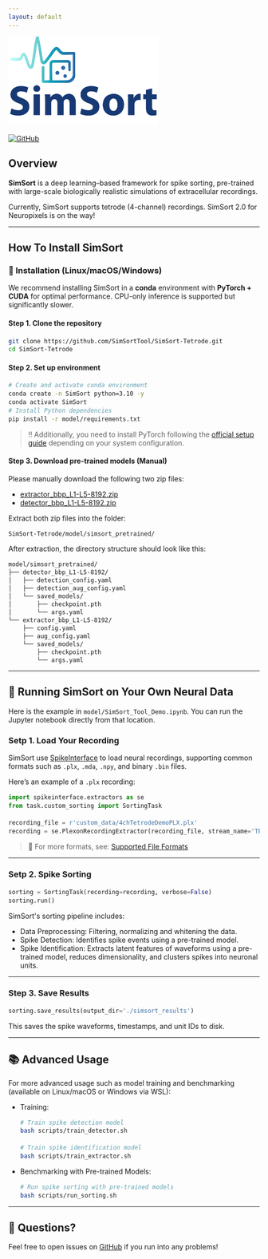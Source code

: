 ```yaml
---
layout: default
---
```

<img src="./logo.png" width="300" alt="logo">

[![GitHub](https://img.shields.io/badge/GitHub-Source_Code-blue?logo=github)](https://github.com/SimSortTool/SimSort-Tetrode)

## Overview

**SimSort** is a deep learning–based framework for spike sorting, pre-trained with large-scale biologically realistic simulations of extracellular recordings.

Currently, SimSort supports tetrode (4-channel) recordings. SimSort 2.0 for Neuropixels is on the way!

---

## How To Install SimSort

### 🔧 Installation (Linux/macOS/Windows)

We recommend installing SimSort in a **conda** environment with **PyTorch + CUDA** for optimal performance. CPU-only inference is supported but significantly slower.

#### Step 1. Clone the repository

```bash
git clone https://github.com/SimSortTool/SimSort-Tetrode.git
cd SimSort-Tetrode
```

#### Step 2. Set up environment

```bash
# Create and activate conda environment
conda create -n SimSort python=3.10 -y
conda activate SimSort
# Install Python dependencies
pip install -r model/requirements.txt
```
> ‼️ Additionally, you need to install PyTorch following the [official setup guide](https://pytorch.org/) depending on your system configuration.

#### Step 3. Download pre-trained models (Manual)

Please manually download the following two zip files:

* [extractor\_bbp\_L1-L5-8192.zip](https://github.com/SimSortTool/SimSort-Tetrode/releases/download/v1.0.0/extractor_bbp_L1-L5-8192.zip)
* [detector\_bbp\_L1-L5-8192.zip](https://github.com/SimSortTool/SimSort-Tetrode/releases/download/v1.0.0/detector_bbp_L1-L5-8192.zip)

Extract both zip files into the folder:

```
SimSort-Tetrode/model/simsort_pretrained/
```

After extraction, the directory structure should look like this:

```
model/simsort_pretrained/
├── detector_bbp_L1-L5-8192/
│   ├── detection_config.yaml
│   ├── detection_aug_config.yaml
│   └── saved_models/
│       ├── checkpoint.pth
│       └── args.yaml
└── extractor_bbp_L1-L5-8192/
    ├── config.yaml
    ├── aug_config.yaml
    └── saved_models/
        ├── checkpoint.pth
        └── args.yaml
```

---

## 🎉 Running SimSort on Your Own Neural Data

Here is the example in `model/SimSort_Tool_Demo.ipynb`.
You can run the Jupyter notebook directly from that location.

### Setp 1. Load Your Recording

SimSort use [SpikeInterface](https://spikeinterface.readthedocs.io/en/stable/) to load neural recordings, supporting common formats such as `.plx`, `.mda`, `.npy`, and binary `.bin` files.

Here’s an example of a `.plx` recording:

```python
import spikeinterface.extractors as se
from task.custom_sorting import SortingTask

recording_file = r'custom_data/4chTetrodeDemoPLX.plx'
recording = se.PlexonRecordingExtractor(recording_file, stream_name='TETWB')
```

> 🔎 For more formats, see: [Supported File Formats](https://spikeinterface.readthedocs.io/en/latest/modules/extractors.html)

---

### Setp 2. Spike Sorting

```python
sorting = SortingTask(recording=recording, verbose=False)
sorting.run()
```

SimSort's sorting pipeline includes:

- Data Preprocessing: Filtering, normalizing and whitening the data.
- Spike Detection: Identifies spike events using a pre-trained model.
- Spike Identification: Extracts latent features of waveforms using a pre-trained model, reduces dimensionality, and clusters spikes into neuronal units.

---

### Step 3. Save Results

```python
sorting.save_results(output_dir='./simsort_results')
```

This saves the spike waveforms, timestamps, and unit IDs to disk.

---

## 📚 Advanced Usage

For more advanced usage such as model training and benchmarking (available on Linux/macOS or Windows via WSL):

* Training:

  ```bash
  # Train spike detection model
  bash scripts/train_detector.sh

  # Train spike identification model
  bash scripts/train_extractor.sh
  ```

* Benchmarking with Pre-trained Models:

   ```bash
   # Run spike sorting with pre-trained models
   bash scripts/run_sorting.sh
   ```

---

## 📢 Questions?

Feel free to open issues on [GitHub](https://github.com/SimSortTool/SimSort-Tetrode/issues) if you run into any problems!
